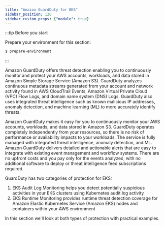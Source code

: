 ```yaml
---
title: "Amazon GuardDuty for EKS"
sidebar_position: 120
sidebar_custom_props: {"module": true}
---
```


:::tip Before you start

Prepare your environment for this section:

```bash timeout=300 wait=30
$ prepare-environment
```

:::

Amazon GuardDuty offers threat detection enabling you to continuously monitor and protect your AWS accounts, workloads, and data stored in Amazon Simple Storage Service (Amazon S3). GuardDuty analyzes continuous metadata streams generated from your account and network activity found in AWS CloudTrail Events, Amazon Virtual Private Cloud (VPC) Flow Logs, and domain name system (DNS) Logs. GuardDuty also uses integrated threat intelligence such as known malicious IP addresses, anomaly detection, and machine learning (ML) to more accurately identify threats.

Amazon GuardDuty makes it easy for you to continuously monitor your AWS accounts, workloads, and data stored in Amazon S3. GuardDuty operates completely independently from your resources, so there is no risk of performance or availability impacts to your workloads. The service is fully managed with integrated threat intelligence, anomaly detection, and ML. Amazon GuardDuty delivers detailed and actionable alerts that are easy to integrate with existing event management and workflow systems. There are no upfront costs and you pay only for the events analyzed, with no additional software to deploy or threat intelligence feed subscriptions required.

GuardDuty has two categories of protection for EKS:
1. EKS Audit Log Monitoring helps you detect potentially suspicious activities in your EKS clusters using Kubernetes audit log activity
1. EKS Runtime Monitoring provides runtime threat detection coverage for Amazon Elastic Kubernetes Service (Amazon EKS) nodes and containers within your AWS environment

In this section we'll look at both types of protection with practical examples.
